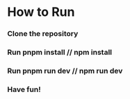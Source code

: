# How to Run
### Clone the repository
### Run pnpm install // npm install
### Run pnpm run dev // npm run dev
### Have fun!
